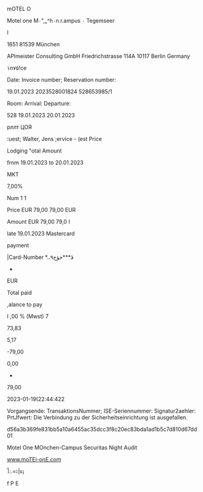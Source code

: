 mOTEL O

Motel one M٠",„^h٠n.r.ampus ٠  Tegemseer

I

 1651 81539 München

APImeister Consulting  GmbH
Friedrichstrasse  114Α
10117  Berlin
Germany

١n٧٥!ce

Date:
Invoice  number;
Reservation  number:

19.01.2023
2023528001824
528653985/1

Room:
Arrival:
Departure:

528
19.01.2023
20.01.2023

рллт  ЦОЯ

؛uest;  Walter,  Jens
;ervice  -
(est Price

Lodging
"otal  Amount

frnm  19.01.2023  to  20.01.2023

MKT

7,00%

Num
1
1

Price  EUR
79,00
79,00
EUR

Amount EUR
79,00
79,0
ا

late
19.01.2023  Mastercard

payment

|Card-Number
*.**.ذ*****حؤح٩

-

EUR

Total  paid

,alance to pay

I
,00  % (Mwst)
7

73,83

5,17

-79,00

0,00

-

79,00

2023-01-19(22:44:422

Vorgangsende:
TransaktionsNummer;
ISE-Seriennummer:
Signatur2aehler:
PrtJfwert:
Die Verbindung zu der Sicherheitseinrichtung ist ausgefallen.

d56a3b369fe831bb5a10a6455ac35dcc3f8c20ec83bda1ad1b5c7d810d67dd01

Motel One  MOnchen-Campus
Securitas
Night Audit

www.moTEi-onE.com

ไ:.=ะ|แ¡

f
P
E
